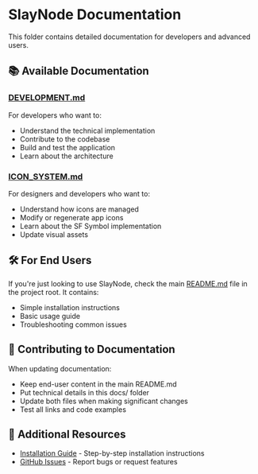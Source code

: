# SlayNode Documentation

This folder contains detailed documentation for developers and advanced users.

## 📚 Available Documentation

### [DEVELOPMENT.md](DEVELOPMENT.md)
For developers who want to:
- Understand the technical implementation
- Contribute to the codebase
- Build and test the application
- Learn about the architecture

### [ICON_SYSTEM.md](ICON_SYSTEM.md)
For designers and developers who want to:
- Understand how icons are managed
- Modify or regenerate app icons
- Learn about the SF Symbol implementation
- Update visual assets

## 🛠️ For End Users

If you're just looking to use SlayNode, check the main [README.md](../README.md) file in the project root. It contains:
- Simple installation instructions
- Basic usage guide
- Troubleshooting common issues

## 🤝 Contributing to Documentation

When updating documentation:
- Keep end-user content in the main README.md
- Put technical details in this docs/ folder
- Update both files when making significant changes
- Test all links and code examples

## 📖 Additional Resources

- [Installation Guide](../INSTALL.md) - Step-by-step installation instructions
- [GitHub Issues](https://github.com/mastertyko/slaynode/issues) - Report bugs or request features